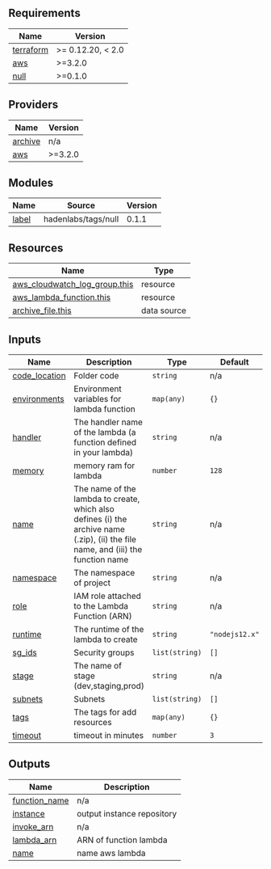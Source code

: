 <!-- BEGIN_TF_DOCS -->
## Requirements

| Name | Version |
|------|---------|
| <a name="requirement_terraform"></a> [terraform](#requirement\_terraform) | >= 0.12.20, < 2.0 |
| <a name="requirement_aws"></a> [aws](#requirement\_aws) | >=3.2.0 |
| <a name="requirement_null"></a> [null](#requirement\_null) | >=0.1.0 |

## Providers

| Name | Version |
|------|---------|
| <a name="provider_archive"></a> [archive](#provider\_archive) | n/a |
| <a name="provider_aws"></a> [aws](#provider\_aws) | >=3.2.0 |

## Modules

| Name | Source | Version |
|------|--------|---------|
| <a name="module_label"></a> [label](#module\_label) | hadenlabs/tags/null | 0.1.1 |

## Resources

| Name | Type |
|------|------|
| [aws_cloudwatch_log_group.this](https://registry.terraform.io/providers/hashicorp/aws/latest/docs/resources/cloudwatch_log_group) | resource |
| [aws_lambda_function.this](https://registry.terraform.io/providers/hashicorp/aws/latest/docs/resources/lambda_function) | resource |
| [archive_file.this](https://registry.terraform.io/providers/hashicorp/archive/latest/docs/data-sources/file) | data source |

## Inputs

| Name | Description | Type | Default | Required |
|------|-------------|------|---------|:--------:|
| <a name="input_code_location"></a> [code\_location](#input\_code\_location) | Folder code | `string` | n/a | yes |
| <a name="input_environments"></a> [environments](#input\_environments) | Environment variables for lambda function | `map(any)` | `{}` | no |
| <a name="input_handler"></a> [handler](#input\_handler) | The handler name of the lambda (a function defined in your lambda) | `string` | n/a | yes |
| <a name="input_memory"></a> [memory](#input\_memory) | memory ram for lambda | `number` | `128` | no |
| <a name="input_name"></a> [name](#input\_name) | The name of the lambda to create, which also defines (i) the archive name (.zip), (ii) the file name, and (iii) the function name | `string` | n/a | yes |
| <a name="input_namespace"></a> [namespace](#input\_namespace) | The namespace of project | `string` | n/a | yes |
| <a name="input_role"></a> [role](#input\_role) | IAM role attached to the Lambda Function (ARN) | `string` | n/a | yes |
| <a name="input_runtime"></a> [runtime](#input\_runtime) | The runtime of the lambda to create | `string` | `"nodejs12.x"` | no |
| <a name="input_sg_ids"></a> [sg\_ids](#input\_sg\_ids) | Security groups | `list(string)` | `[]` | no |
| <a name="input_stage"></a> [stage](#input\_stage) | The name of stage (dev,staging,prod) | `string` | n/a | yes |
| <a name="input_subnets"></a> [subnets](#input\_subnets) | Subnets | `list(string)` | `[]` | no |
| <a name="input_tags"></a> [tags](#input\_tags) | The tags for add resources | `map(any)` | `{}` | no |
| <a name="input_timeout"></a> [timeout](#input\_timeout) | timeout in minutes | `number` | `3` | no |

## Outputs

| Name | Description |
|------|-------------|
| <a name="output_function_name"></a> [function\_name](#output\_function\_name) | n/a |
| <a name="output_instance"></a> [instance](#output\_instance) | output instance repository |
| <a name="output_invoke_arn"></a> [invoke\_arn](#output\_invoke\_arn) | n/a |
| <a name="output_lambda_arn"></a> [lambda\_arn](#output\_lambda\_arn) | ARN of function lambda |
| <a name="output_name"></a> [name](#output\_name) | name aws lambda |
<!-- END_TF_DOCS -->